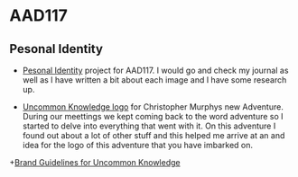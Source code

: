 AAD117
======

Pesonal Identity
----------------

+ [Pesonal Identity](https://www.flickr.com/photos/117329603@N05/collections/72157648865379854/) project for AAD117. I would go and check my journal as well as I have written a bit about each image and I have some research up.

+ [Uncommon Knowledge logo](https://www.flickr.com/photos/117329603@N05/sets/72157651044678040/) for Christopher Murphys new Adventure. During our meettings we kept coming back to the word adventure so I started to delve into everything that went with it. On this adventure I found out about a lot of other stuff and this helped me arrive at an and idea for the logo of this adventure that you have imbarked on.

+[Brand Guidelines for Uncommon Knowledge](http://mrzackrox.github.io/site/uk_brand.html)
